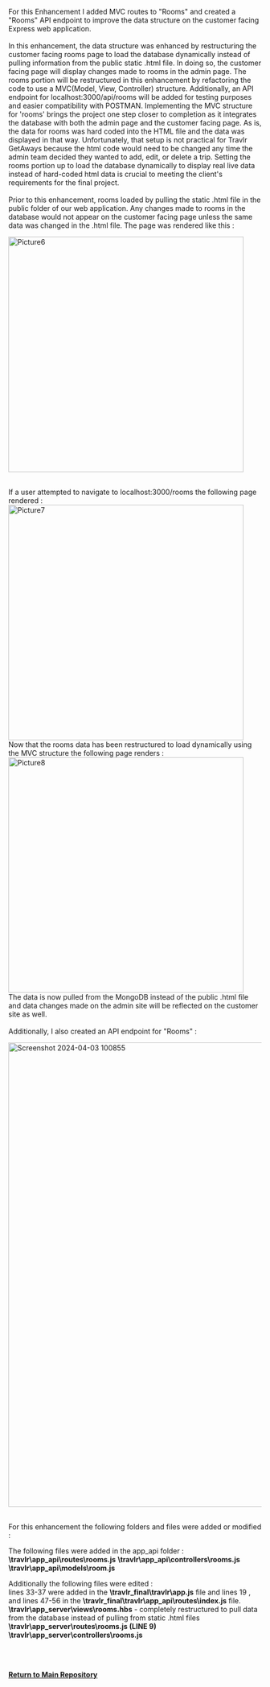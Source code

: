 For this Enhancement I added MVC routes to "Rooms" and created a "Rooms" API endpoint to improve the data structure on the customer facing Express web application.
<br/>
<br/>
In this enhancement, the data structure was enhanced by restructuring the customer facing rooms page to load the database dynamically instead of pulling information from the public static .html file. In doing so, the customer facing page will display changes made to rooms in the admin page. The rooms portion will be restructured in this enhancement by refactoring the code to use a MVC(Model, View, Controller) structure. Additionally, an API endpoint for localhost:3000/api/rooms will be added for testing purposes and easier compatibility with POSTMAN. Implementing the MVC structure for 'rooms' brings the project one step closer to completion as it integrates the database with both the admin page and the customer facing page. As is, the data for rooms was hard coded into the HTML file and the data was displayed in that way. Unfortunately, that setup is not practical for Travlr GetAways because the html code would need to be changed any time the admin team decided they wanted to add, edit, or delete a trip. Setting the rooms portion up to load the database dynamically to display real live data instead of hard-coded html data is crucial to meeting the client's requirements for the final project. 
<br/>
<br/>
Prior to this enhancement, rooms loaded by pulling the static .html file in the public folder of our web application. Any changes made to rooms in the database would not appear on the customer facing page unless the same data was changed in the .html file.  The page was rendered like this : 
<br/>

<img width="468" alt="Picture6" src="https://github.com/JessicaDuft/Data_Structure_Enhancement/assets/130928718/e520b47d-7fb3-4e11-b36f-f6bd4b7ea137">

<br/>
<br/>

If a user attempted to navigate to localhost:3000/rooms the following page rendered : 
<br/>
<img width="468" alt="Picture7" src="https://github.com/JessicaDuft/Data_Structure_Enhancement/assets/130928718/af3d128d-e162-4289-970f-e38af09949ac">
<br/>
Now that the rooms data has been restructured to load dynamically using the MVC structure the following page renders : 
<br/>
<img width="468" alt="Picture8" src="https://github.com/JessicaDuft/Data_Structure_Enhancement/assets/130928718/a0b809c4-03c5-424a-8721-aaa72e813ea5">
<br/>
The data is now pulled from the MongoDB instead of the public .html file and data changes made on the admin site will be reflected on the customer site as well. 
<br/>
<br/>
Additionally, I also created an API endpoint for "Rooms" : 
<br/>

<img width="923" alt="Screenshot 2024-04-03 100855" src="https://github.com/JessicaDuft/Data_Structure_Enhancement/assets/130928718/6ca802a9-75dc-49ac-ba0f-3dec1f403491">
<br/>
<br/>


For this enhancement the following folders and files were added or modified :

The following files were added in the app_api folder : 
**\travlr\app_api\routes\rooms.js**
**\travlr\app_api\controllers\rooms.js**
**\travlr\app_api\models\room.js**

Additionally the following files were edited : 
<br/>
lines 33-37 were added in the **\travlr_final\travlr\app.js** file and lines 19 , and lines 47-56 in the **\travlr_final\travlr\app_api\routes\index.js** file.
<br/>
**\travlr\app_server\views\rooms.hbs** - completely restructured to pull data from the database instead of pulling from static .html files
<br/>
**\travlr\app_server\routes\rooms.js (LINE 9)** 
<br/>
**\travlr\app_server\controllers\rooms.js**

<br/>
<br/>

[**Return to Main Repository**](https://github.com/JessicaDuft/CS499-Capstone)

